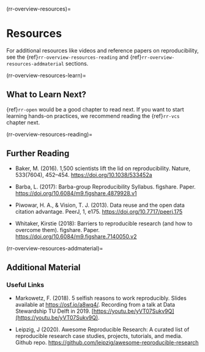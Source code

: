 (rr-overview-resources)=
# Resources
For additional resources like videos and reference papers on reproducibility, see the {ref}`rr-overview-resources-reading` and {ref}`rr-overview-resources-addmaterial` sections.

(rr-overview-resources-learn)=
## What to Learn Next?
{ref}`rr-open` would be a good chapter to read next.
If you want to start learning hands-on practices, we recommend reading the {ref}`rr-vcs` chapter next.

(rr-overview-resources-reading)=
## Further Reading

* Baker, M. (2016). 1,500 scientists lift the lid on reproducibility. Nature, 533(7604), 452–454. https://doi.org/10.1038/533452a

* Barba, L. (2017): Barba-group Reproducibility Syllabus. figshare. Paper. https://doi.org/10.6084/m9.figshare.4879928.v1

* Piwowar, H. A., & Vision, T. J. (2013). Data reuse and the open data citation advantage. PeerJ, 1, e175. https://doi.org/10.7717/peerj.175

* Whitaker, Kirstie (2018): Barriers to reproducible research (and how to overcome them). figshare. Paper. https://doi.org/10.6084/m9.figshare.7140050.v2

(rr-overview-resources-addmaterial)=
## Additional Material

### Useful Links

* Markowetz, F. (2018). 5 selfish reasons to work reproducibly. Slides available at https://osf.io/a8wq4/. 
Recording from a talk at  Data Stewardship TU Delft
in 2019. [https://youtu.be/yVT07Sukv9Q](https://youtu.be/yVT07Sukv9Q).

* Leipzig, J (2020). Awesome Reproducible Research: A curated list of reproducible research case studies, projects, tutorials, and media. Github repo. https://github.com/leipzig/awesome-reproducible-research

